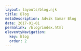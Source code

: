 ```yaml
---
layout: layouts/blog.njk
title: Blog
metaDescription: Advik Samar Blog
date: 2017-01-01
permalink: /blog/index.html
eleventyNavigation:
  key: Blog
  order: 2
---
```

